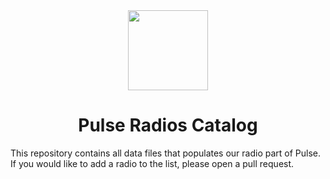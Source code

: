 <div align="center">
    <img src="https://avatars.githubusercontent.com/u/123940783?s=200&v=4" width="128px" style="max-width:100%;">
    <h1>Pulse Radios Catalog</h1>
</div>
This repository contains all data files that populates our radio part of Pulse. If you would like to add a radio to the list, please open a pull request.